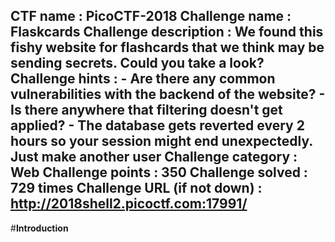 CTF name : PicoCTF-2018
Challenge name : Flaskcards
Challenge description : We found this fishy website for flashcards that we think may be sending secrets. Could you take a look?
Challenge hints : - Are there any common vulnerabilities with the backend of the website?
                  - Is there anywhere that filtering doesn't get applied?
                  - The database gets reverted every 2 hours so your session might end unexpectedly. Just make another user
Challenge category : Web
Challenge points : 350
Challenge solved : 729 times
Challenge URL (if not down) : http://2018shell2.picoctf.com:17991/
-------
#__Introduction__

